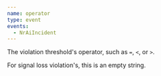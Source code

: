 ```yaml
---
name: operator
type: event
events:
  - NrAiIncident
---
```


The violation threshold's operator, such as `=`, `<`, or `>`.

For signal loss violation's, this is an empty string.